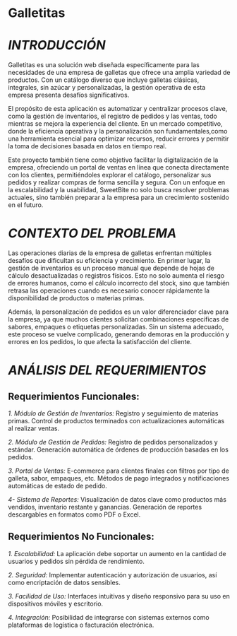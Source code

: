 # Galletitas


# *INTRODUCCIÓN*
Galletitas es una solución web diseñada específicamente para las necesidades de una empresa de galletas que ofrece una amplia variedad de productos. 
Con un catálogo diverso que incluye galletas clásicas, integrales, sin azúcar y personalizadas, la gestión operativa de esta empresa presenta desafíos significativos.

El propósito de esta aplicación es automatizar y centralizar procesos clave, como la gestión de inventarios, el registro de pedidos y las ventas, todo mientras se mejora la experiencia del cliente. 
En un mercado competitivo, donde la eficiencia operativa y la personalización son fundamentales,como una herramienta esencial para optimizar recursos, reducir errores y permitir la toma de decisiones basada en datos en tiempo real.

Este proyecto también tiene como objetivo facilitar la digitalización de la empresa, ofreciendo un portal de ventas en línea que conecta directamente con los clientes, permitiéndoles explorar el catálogo,
personalizar sus pedidos y realizar compras de forma sencilla y segura. Con un enfoque en la escalabilidad y la usabilidad, SweetBite no solo busca resolver problemas actuales, sino también preparar a la empresa para un crecimiento sostenido en el futuro.

# *CONTEXTO DEL PROBLEMA* 
Las operaciones diarias de la empresa de galletas enfrentan múltiples desafíos que dificultan su eficiencia y crecimiento. En primer lugar, la gestión de inventarios es un proceso manual que depende de hojas de cálculo desactualizadas o registros físicos.
Esto no solo aumenta el riesgo de errores humanos, como el cálculo incorrecto del stock, sino que también retrasa las operaciones cuando es necesario conocer rápidamente la disponibilidad de productos o materias primas.

Además, la personalización de pedidos es un valor diferenciador clave para la empresa, ya que muchos clientes solicitan combinaciones específicas de sabores, empaques o etiquetas personalizadas. 
Sin un sistema adecuado, este proceso se vuelve complicado, generando demoras en la producción y errores en los pedidos, lo que afecta la satisfacción del cliente.

# *ANÁLISIS DEL REQUERIMIENTOS*
## Requerimientos Funcionales: 
*1. Módulo de Gestión de Inventarios:*
Registro y seguimiento de materias primas.
Control de productos terminados con actualizaciones automáticas al realizar ventas.

*2. Módulo de Gestión de Pedidos:*
Registro de pedidos personalizados y estándar.
Generación automática de órdenes de producción basadas en los pedidos.

*3. Portal de Ventas:*
E-commerce para clientes finales con filtros por tipo de galleta, sabor, empaques, etc.
Métodos de pago integrados y notificaciones automáticas de estado de pedido.

*4- Sistema de Reportes:*
Visualización de datos clave como productos más vendidos, inventario restante y ganancias.
Generación de reportes descargables en formatos como PDF o Excel.

## Requerimientos No Funcionales:
*1. Escalabilidad:*
La aplicación debe soportar un aumento en la cantidad de usuarios y pedidos sin pérdida de rendimiento.

*2. Seguridad:*
Implementar autenticación y autorización de usuarios, así como encriptación de datos sensibles.

*3. Facilidad de Uso:*
Interfaces intuitivas y diseño responsivo para su uso en dispositivos móviles y escritorio.

*4. Integración:*
Posibilidad de integrarse con sistemas externos como plataformas de logística o facturación electrónica.

